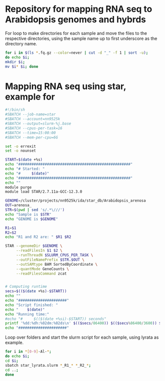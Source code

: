# Repository for mapping RNA seq to Arabidopsis genomes and hybrds

For loop to make directories for each sample and move the files to the respective directories, using the sample name up to first underscore as the directory name.
    
```bash
for i in $(ls *.fq.gz --color=never | cut -d "_" -f 1 | sort -u); 
do echo $i; 
mkdir $i; 
mv $i* $i; done
```

# Mapping RNA seq using star, example for 

```bash
#!/bin/sh
#SBATCH --job-name=star
#SBATCH --account=nn9525k
#SBATCH --output=slurm-%j.base
#SBATCH --cpus-per-task=16
#SBATCH --time=15:00:00
#SBATCH --mem-per-cpu=6G

set -o errexit
set -o nounset

START=$(date +%s)
echo "###################################################"
echo "# Started: "
echo "#     $(date)"
echo "###################################################"
echo ""
module purge
module load STAR/2.7.11a-GCC-12.3.0

GENOME=/cluster/projects/nn9525k/ida/star_db/Arabidopsis_arenosa
OUT=arenosa_
STR=$(pwd | sed 's/.*\///')
echo "Sample is $STR"
echo "GENOME is $GENOME"

R1=$1
R2=$2
echo "R1 and R2 are: " $R1 $R2

STAR --genomeDir $GENOME \
     --readFilesIn $1 $2 \
     --runThreadN $SLURM_CPUS_PER_TASK \
     --outFileNamePrefix $STR.$OUT \
     --outSAMtype BAM SortedByCoordinate \
     --quantMode GeneCounts \
     --readFilesCommand zcat


# Computing runtime
secs=$(($(date +%s)-$START))
echo ""
echo "######################"
echo "Script finished: "
echo "    $(date)"
echo "Running time:"
#echo "#     $(($(date +%si)-$START)) seconds"
printf '%dd:%dh:%02dm:%02ds\n' $(($secs/86400)) $(($secs%86400/3600)) $(($secs%3600/60)) $(($secs%60))
echo "######################"
```

Loop over folders and start the slurm script for each sample, using lyrata as example.

```bash
for i in *[0-9]-Al-*; 
do echo $i; 
cd $i; 
sbatch star_lyrata.slurm *_R1_* *_R2_*; 
cd ..; 
done
```
